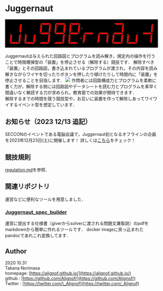 # Juggernaut  
![](./image/logo.png)

Juggernautは与えられた回路図とプログラムを読み解き，規定内の操作を行うことで時限爆弾型の「装置」を停止させる（解除する）競技です．
解除すべき「装置」とその回路図，書き込まれているプログラムが渡され，その内容を読み解きながらワイヤを切ったりボタンを押したり傾けたりして時間内に「装置」を停止させることを目指します．
![](./image/DSC_0917.JPG)
作問者には回路構成力とプログラムを柔軟に書く力が，解除する側には回路図やデータシートを読む力とプログラムを素早く間違いなく解読する力が求められ，教育面での効果が期待できます．    
解除するまでの時間を競う競技型や，お互いに装置を作って解除しあってワイワイするイベント型を想定しています．    

## お知らせ（2023 12/13 追記）
SECCONのイベントである電脳会議で，Juggernaut初となるオフラインの企画を2023年12月23日(土)に開催します！
詳しくは[こちら](https://www.seccon.jp/2023/ep231223.html)をチェック！
  
## 競技規則  
[regulation.md](https://github.com/Alignof/Juggernaut/blob/master/regulation.md)を参照．  
  
## 関連リポジトリ
運営などに便利なツールを用意しました．  

### [Juggernaut\_spec\_builder](https://github.com/Alignof/Juggernaut_spec_builder)
運営に提出する仕様書（giverからsolverに渡される問題文兼取説）のpdfをmarkdownから簡単に作れるツールです．
docker imageに突っ込まれたpandocであれこれ変換してます．
  
## Author 
2020 10.31  
Takana Norimasa  
homepage: [https://alignof.github.io/](https://alignof.github.io/)  
github  : [https://github.com/Alignof/](https://github.com/Alignof/)  
Twitter : [https://twitter.com/\_Alignof](https://twitter.com/_Alignof)  
  

